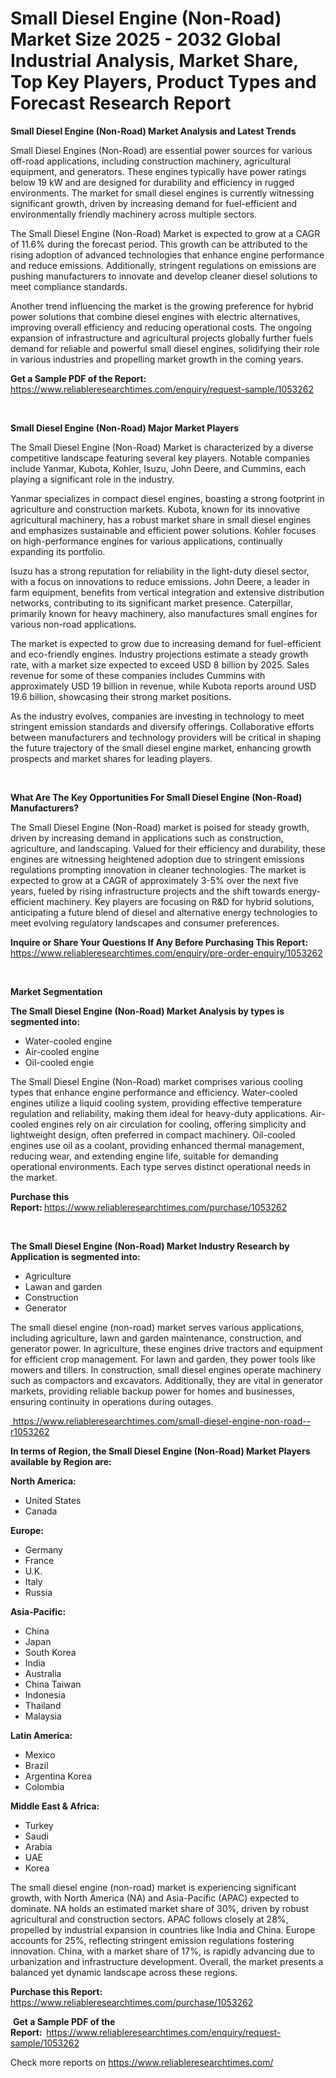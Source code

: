<p><h1>Small Diesel Engine (Non-Road) Market Size 2025 - 2032 Global Industrial Analysis, Market Share, Top Key Players, Product Types and Forecast Research Report</h1></p><p><strong>Small Diesel Engine (Non-Road) Market Analysis and Latest Trends</strong></p>
<p><p>Small Diesel Engines (Non-Road) are essential power sources for various off-road applications, including construction machinery, agricultural equipment, and generators. These engines typically have power ratings below 19 kW and are designed for durability and efficiency in rugged environments. The market for small diesel engines is currently witnessing significant growth, driven by increasing demand for fuel-efficient and environmentally friendly machinery across multiple sectors.</p><p>The Small Diesel Engine (Non-Road) Market is expected to grow at a CAGR of 11.6% during the forecast period. This growth can be attributed to the rising adoption of advanced technologies that enhance engine performance and reduce emissions. Additionally, stringent regulations on emissions are pushing manufacturers to innovate and develop cleaner diesel solutions to meet compliance standards.</p><p>Another trend influencing the market is the growing preference for hybrid power solutions that combine diesel engines with electric alternatives, improving overall efficiency and reducing operational costs. The ongoing expansion of infrastructure and agricultural projects globally further fuels demand for reliable and powerful small diesel engines, solidifying their role in various industries and propelling market growth in the coming years.</p></p>
<p><strong>Get a Sample PDF of the Report:&nbsp;</strong> <a href="https://www.reliableresearchtimes.com/enquiry/request-sample/1053262?utm_campaign=3034&utm_medium=2&utm_source=Github&utm_content=ia&utm_term=22032025&utm_id=small-diesel-engine-non-road">https://www.reliableresearchtimes.com/enquiry/request-sample/1053262</a></p>
<p>&nbsp;</p>
<p><strong>Small Diesel Engine (Non-Road) Major Market Players</strong></p>
<p><p>The Small Diesel Engine (Non-Road) Market is characterized by a diverse competitive landscape featuring several key players. Notable companies include Yanmar, Kubota, Kohler, Isuzu, John Deere, and Cummins, each playing a significant role in the industry.</p><p>Yanmar specializes in compact diesel engines, boasting a strong footprint in agriculture and construction markets. Kubota, known for its innovative agricultural machinery, has a robust market share in small diesel engines and emphasizes sustainable and efficient power solutions. Kohler focuses on high-performance engines for various applications, continually expanding its portfolio.</p><p>Isuzu has a strong reputation for reliability in the light-duty diesel sector, with a focus on innovations to reduce emissions. John Deere, a leader in farm equipment, benefits from vertical integration and extensive distribution networks, contributing to its significant market presence. Caterpillar, primarily known for heavy machinery, also manufactures small engines for various non-road applications.</p><p>The market is expected to grow due to increasing demand for fuel-efficient and eco-friendly engines. Industry projections estimate a steady growth rate, with a market size expected to exceed USD 8 billion by 2025. Sales revenue for some of these companies includes Cummins with approximately USD 19 billion in revenue, while Kubota reports around USD 19.6 billion, showcasing their strong market positions.</p><p>As the industry evolves, companies are investing in technology to meet stringent emission standards and diversify offerings. Collaborative efforts between manufacturers and technology providers will be critical in shaping the future trajectory of the small diesel engine market, enhancing growth prospects and market shares for leading players.</p></p>
<p>&nbsp;</p>
<p><strong>What Are The Key Opportunities For Small Diesel Engine (Non-Road) Manufacturers?</strong></p>
<p><p>The Small Diesel Engine (Non-Road) market is poised for steady growth, driven by increasing demand in applications such as construction, agriculture, and landscaping. Valued for their efficiency and durability, these engines are witnessing heightened adoption due to stringent emissions regulations prompting innovation in cleaner technologies. The market is expected to grow at a CAGR of approximately 3-5% over the next five years, fueled by rising infrastructure projects and the shift towards energy-efficient machinery. Key players are focusing on R&D for hybrid solutions, anticipating a future blend of diesel and alternative energy technologies to meet evolving regulatory landscapes and consumer preferences.</p></p>
<p><strong>Inquire or Share Your Questions If Any Before Purchasing This Report:</strong> <a href="https://www.reliableresearchtimes.com/enquiry/pre-order-enquiry/1053262?utm_campaign=3034&utm_medium=2&utm_source=Github&utm_content=ia&utm_term=22032025&utm_id=small-diesel-engine-non-road">https://www.reliableresearchtimes.com/enquiry/pre-order-enquiry/1053262</a></p>
<p>&nbsp;</p>
<p><strong>Market Segmentation</strong></p>
<p><strong>The Small Diesel Engine (Non-Road) Market Analysis by types is segmented into:</strong></p>
<p><ul><li>Water-cooled engine</li><li>Air-cooled engine</li><li>Oil-cooled engie</li></ul></p>
<p><p>The Small Diesel Engine (Non-Road) market comprises various cooling types that enhance engine performance and efficiency. Water-cooled engines utilize a liquid cooling system, providing effective temperature regulation and reliability, making them ideal for heavy-duty applications. Air-cooled engines rely on air circulation for cooling, offering simplicity and lightweight design, often preferred in compact machinery. Oil-cooled engines use oil as a coolant, providing enhanced thermal management, reducing wear, and extending engine life, suitable for demanding operational environments. Each type serves distinct operational needs in the market.</p></p>
<p><strong>Purchase this Report:&nbsp;</strong><a href="https://www.reliableresearchtimes.com/purchase/1053262?utm_campaign=3034&utm_medium=2&utm_source=Github&utm_content=ia&utm_term=22032025&utm_id=small-diesel-engine-non-road">https://www.reliableresearchtimes.com/purchase/1053262</a></p>
<p>&nbsp;</p>
<p><strong>The Small Diesel Engine (Non-Road) Market Industry Research by Application is segmented into:</strong></p>
<p><ul><li>Agriculture</li><li>Lawan and garden</li><li>Construction</li><li>Generator</li></ul></p>
<p><p>The small diesel engine (non-road) market serves various applications, including agriculture, lawn and garden maintenance, construction, and generator power. In agriculture, these engines drive tractors and equipment for efficient crop management. For lawn and garden, they power tools like mowers and tillers. In construction, small diesel engines operate machinery such as compactors and excavators. Additionally, they are vital in generator markets, providing reliable backup power for homes and businesses, ensuring continuity in operations during outages.</p></p>
<p><a href="https://www.reliableresearchtimes.com/small-diesel-engine-non-road--r1053262?utm_campaign=3034&utm_medium=2&utm_source=Github&utm_content=ia&utm_term=22032025&utm_id=small-diesel-engine-non-road">&nbsp;https://www.reliableresearchtimes.com/small-diesel-engine-non-road--r1053262</a></p>
<p><strong>In terms of Region, the Small Diesel Engine (Non-Road) Market Players available by Region are:</strong></p>
<p>
    <p> <strong> North America: </strong>
        <ul>
            <li>United States</li>
            <li>Canada</li>
        </ul>
        </p> 
    <p> <strong> Europe: </strong>
        <ul>
            <li>Germany</li>
            <li>France</li>
            <li>U.K.</li>
            <li>Italy</li>
            <li>Russia</li>
        </ul>
        </p> 
    <p> <strong> Asia-Pacific: </strong>
        <ul>
            <li>China</li>
            <li>Japan</li>
            <li>South Korea</li>
            <li>India</li>
            <li>Australia</li>
            <li>China Taiwan</li>
            <li>Indonesia</li>
            <li>Thailand</li>
            <li>Malaysia</li>
        </ul>
        </p> 
    <p> <strong> Latin America: </strong>
        <ul>
            <li>Mexico</li>
            <li>Brazil</li>
            <li>Argentina Korea</li>
            <li>Colombia</li>
        </ul>
        </p> 
    <p> <strong> Middle East & Africa: </strong>
        <ul>
            <li>Turkey</li>
            <li>Saudi</li>
            <li>Arabia</li>
            <li>UAE</li>
            <li>Korea</li>
        </ul>
    </p>
    </p>
<p><p>The small diesel engine (non-road) market is experiencing significant growth, with North America (NA) and Asia-Pacific (APAC) expected to dominate. NA holds an estimated market share of 30%, driven by robust agricultural and construction sectors. APAC follows closely at 28%, propelled by industrial expansion in countries like India and China. Europe accounts for 25%, reflecting stringent emission regulations fostering innovation. China, with a market share of 17%, is rapidly advancing due to urbanization and infrastructure development. Overall, the market presents a balanced yet dynamic landscape across these regions.</p></p>
<p><strong>Purchase this Report: </strong><a href="https://www.reliableresearchtimes.com/purchase/1053262?utm_campaign=3034&utm_medium=2&utm_source=Github&utm_content=ia&utm_term=22032025&utm_id=small-diesel-engine-non-road">https://www.reliableresearchtimes.com/purchase/1053262</a></p>
<p>&nbsp;<strong>Get a Sample PDF of the Report:&nbsp;&nbsp;</strong><a href="https://www.reliableresearchtimes.com/enquiry/request-sample/1053262?utm_campaign=3034&utm_medium=2&utm_source=Github&utm_content=ia&utm_term=22032025&utm_id=small-diesel-engine-non-road">https://www.reliableresearchtimes.com/enquiry/request-sample/1053262</a></p>
<p><strong></strong></p>
<p>Check more reports on <a href="https://www.reliableresearchtimes.com/?utm_campaign=3034&utm_medium=2&utm_source=Github&utm_content=ia&utm_term=22032025&utm_id=small-diesel-engine-non-road">https://www.reliableresearchtimes.com/</a></p>